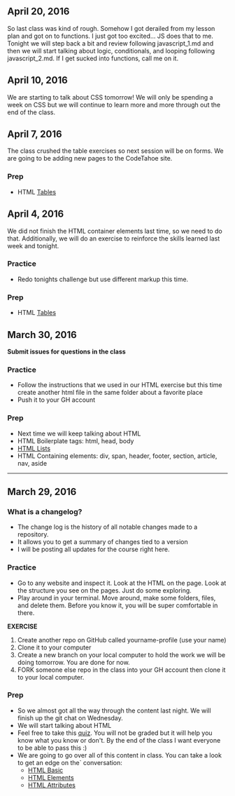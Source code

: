 ## April 20, 2016

So last class was kind of rough.  Somehow I got derailed from my lesson plan and got on to functions.  I just got too excited... JS does that to me.   Tonight we will step back a bit and review following javascript_1.md and then we will start talking about logic, conditionals, and looping following javascript_2.md.  If I get sucked into functions, call me on it.


## April 10, 2016

We are starting to talk about CSS tomorrow!  We will only be spending a week on CSS but we will continue to learn more and more through out the end of the class.

## April 7, 2016

The class crushed the table exercises so next session will be on forms.  We are going to be adding new pages to the CodeTahoe site.

### Prep
- HTML [Tables](http://www.w3schools.com/html/form_tables.asp)


## April 4, 2016

We did not finish the HTML container elements last time, so we need to do that.  Additionally, we will do an exercise to reinforce the skills learned last week and tonight.

### Practice
- Redo tonights challenge but use different markup this time.

### Prep
- HTML [Tables](http://www.w3schools.com/html/html_tables.asp)



## March 30, 2016

**Submit issues for questions in the class**

 ### Practice
- Follow the instructions that we used in our HTML exercise but this time create another html file in the same folder about a favorite place
- Push it to your GH account

### Prep
- Next time we will keep talking about HTML
- HTML Boilerplate tags: html, head, body
- [HTML Lists](http://www.w3schools.com/html/html_lists.asp)
- HTML Containing elements: div, span, header, footer, section, article, nav, aside

<hr>

## March 29, 2016

### What is a changelog?
- The change log is the history of all notable changes made to a repository.
- It allows you to get a summary of changes tied to a version
- I will be posting all updates for the course right here.

### Practice
- Go to any website and inspect it.  Look at the HTML on the page.  Look at the structure you see on the pages.  Just do some exploring.
- Play around in your terminal.  Move around, make some folders, files, and delete them.  Before you know it, you will be super comfortable in there.

**EXERCISE**

1. Create another repo on GitHub called yourname-profile (use your name)
2. Clone it to your computer
3. Create a new branch on your local computer to hold the work we will be doing tomorrow.  You are done for now.
4. FORK someone else repo in the class into your GH account then clone it to your local computer.

### Prep
- So we almost got all the way through the content last night.  We will finish up the git chat on Wednesday.
- We will start talking about HTML
- Feel free to take this [quiz](http://www.w3schools.com/quiztest/quiztest.asp?qtest=HTML).  You will not be graded but it will help you know what you know or don't.  By the end of the class I want everyone to be able to pass this :)
- We are going to go over all of this content in class.  You can take a look to get an edge on the` conversation:
	- [HTML Basic](http://www.w3schools.com/html/html_basic.asp)
	- [HTML Elements](http://www.w3schools.com/html/html_elements.asp)
	- [HTML Attributes](http://www.w3schools.com/html/html_attributes.asp)
